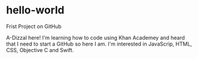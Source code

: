 # hello-world
Frist Project on GitHub

A-Dizzal here! I'm learning how to code using Khan Academey and heard that I need to start a GitHub so here I am. 
I'm interested in JavaScrip, HTML, CSS, Objective C and Swift. 
